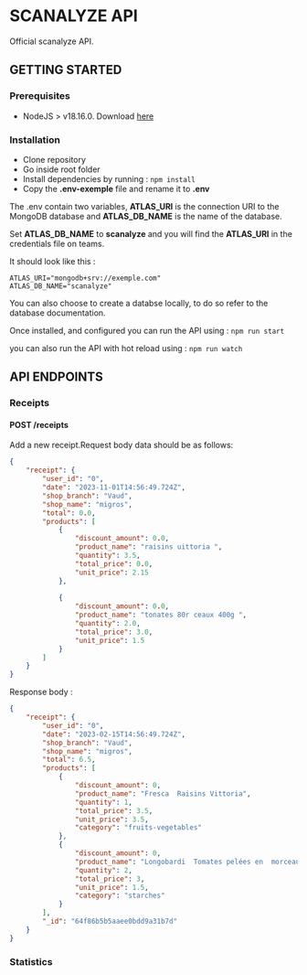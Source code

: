 # SCANALYZE API 

Official scanalyze API.

## GETTING STARTED

### Prerequisites
- NodeJS  > v18.16.0. Download [here](https://nodejs.org/en/download)

### Installation

- Clone repository
- Go inside root folder
- Install dependencies by running :    ```npm install ```
- Copy the **.env-exemple** file and rename it to **.env**

The .env contain two variables, **ATLAS_URI** is the connection URI to the MongoDB database and **ATLAS_DB_NAME** is the name of the database.

Set **ATLAS_DB_NAME** to **scanalyze** and you will find the **ATLAS_URI** in the credentials file on teams.

It should look like this : 
```
ATLAS_URI="mongodb+srv://exemple.com"
ATLAS_DB_NAME="scanalyze"
```
You can also choose to create a databse locally, to do so refer to the database documentation.


Once installed, and configured you can run the API using : ```npm run start```

you can also run the API with hot reload using : ```npm run watch```

## API ENDPOINTS

### Receipts

#### POST /receipts

Add a new receipt.Request body data should be as follows:

```json
{
    "receipt": {
        "user_id": "0",
        "date": "2023-11-01T14:56:49.724Z",
        "shop_branch": "Vaud",
        "shop_name": "migros",
        "total": 0.0,
        "products": [
            {
                "discount_amount": 0.0,
                "product_name": "raisins uittoria ",
                "quantity": 3.5,
                "total_price": 0.0,
                "unit_price": 2.15
            },
            
            {
                "discount_amount": 0.0,
                "product_name": "tonates 80r ceaux 400g ",
                "quantity": 2.0,
                "total_price": 3.0,
                "unit_price": 1.5
            }
        ]
    }
}
```
Response body : 

```json
{
	"receipt": {
		"user_id": "0",
		"date": "2023-02-15T14:56:49.724Z",
		"shop_branch": "Vaud",
		"shop_name": "migros",
		"total": 6.5,
		"products": [
			{
				"discount_amount": 0,
				"product_name": "Fresca  Raisins Vittoria",
				"quantity": 1,
				"total_price": 3.5,
				"unit_price": 3.5,
				"category": "fruits-vegetables"
			},
			{
				"discount_amount": 0,
				"product_name": "Longobardi  Tomates pelées en  morceaux au jus",
				"quantity": 2,
				"total_price": 3,
				"unit_price": 1.5,
				"category": "starches"
			}
		],
		"_id": "64f86b5b5aaee0bdd9a31b7d"
	}
}
```


### Statistics


